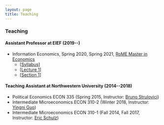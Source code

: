 ```yaml
---
layout: page
title: Teaching
---
```

### Teaching
#### Assistant Professor at EIEF (2019--)
* Information Economics, Spring 2020, Spring 2021, [RoME Master in Economics](http://www.romemaster.it/)
  * [[Syllabus](assets/2021_Information_Economics_Syllabus.pdf)]
  * [[Lecture 1](assets/InformationEconomics_Lecture1_Spring2021.pdf)]
  * [[Section 1](assets/InformationEconomics_Section1_Spring2021.pdf)]

#### Teaching Assistant at Northwestern University (2014--2018)
* Political Economics ECON 335 (Spring 2015, Instructor: [Bruno Strulovici](http://faculty.wcas.northwestern.edu/~bhs675/))
* Intermediate Microeconomics ECON 310-2 (Winter 2018, Instructor: [Yingni Guo](http://yingniguo.com/))
* Intermediate Microeconomics ECON 310-1 (Fall 2014, Fall 2017, Instructor: [Eric Schulz](https://www.economics.northwestern.edu/people/directory/eric-schulz.html))
